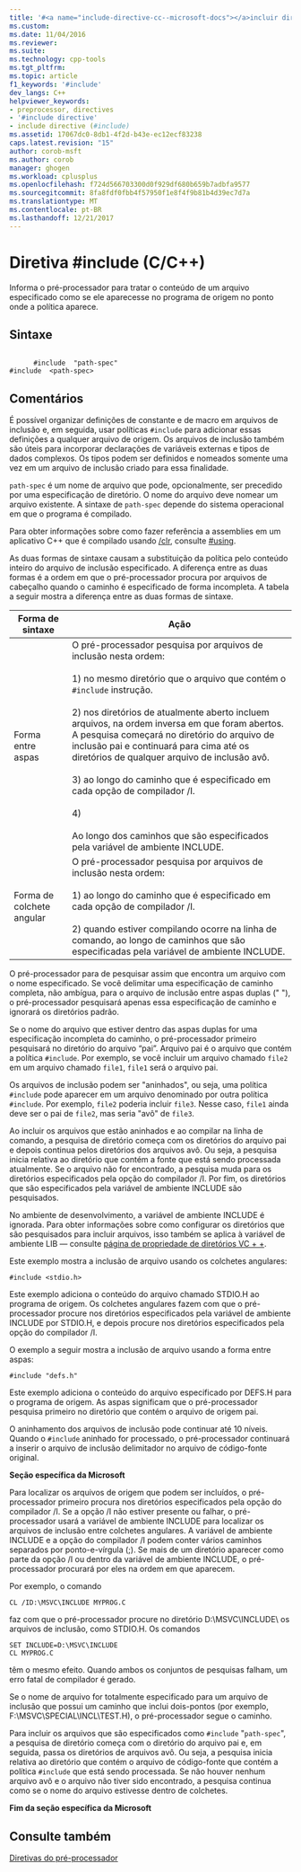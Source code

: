 ```yaml
---
title: '#<a name="include-directive-cc--microsoft-docs"></a>incluir diretiva (C/C++) | Microsoft Docs'
ms.custom: 
ms.date: 11/04/2016
ms.reviewer: 
ms.suite: 
ms.technology: cpp-tools
ms.tgt_pltfrm: 
ms.topic: article
f1_keywords: '#include'
dev_langs: C++
helpviewer_keywords:
- preprocessor, directives
- '#include directive'
- include directive (#include)
ms.assetid: 17067dc0-8db1-4f2d-b43e-ec12ecf83238
caps.latest.revision: "15"
author: corob-msft
ms.author: corob
manager: ghogen
ms.workload: cplusplus
ms.openlocfilehash: f724d566703300d0f929df680b659b7adbfa9577
ms.sourcegitcommit: 8fa8fdf0fbb4f57950f1e8f4f9b81b4d39ec7d7a
ms.translationtype: MT
ms.contentlocale: pt-BR
ms.lasthandoff: 12/21/2017
---
```

# <a name="include-directive-cc"></a>Diretiva #include (C/C++)
Informa o pré-processador para tratar o conteúdo de um arquivo especificado como se ele aparecesse no programa de origem no ponto onde a política aparece.  
  
## <a name="syntax"></a>Sintaxe  
  
```  
  
      #include  "path-spec"  
#include  <path-spec>  
```  
  
## <a name="remarks"></a>Comentários  
 É possível organizar definições de constante e de macro em arquivos de inclusão e, em seguida, usar políticas `#include` para adicionar essas definições a qualquer arquivo de origem. Os arquivos de inclusão também são úteis para incorporar declarações de variáveis externas e tipos de dados complexos. Os tipos podem ser definidos e nomeados somente uma vez em um arquivo de inclusão criado para essa finalidade.  
  
 `path-spec` é um nome de arquivo que pode, opcionalmente, ser precedido por uma especificação de diretório. O nome do arquivo deve nomear um arquivo existente. A sintaxe de `path-spec` depende do sistema operacional em que o programa é compilado.  
  
 Para obter informações sobre como fazer referência a assemblies em um aplicativo C++ que é compilado usando [/clr](../build/reference/clr-common-language-runtime-compilation.md), consulte [#using](../preprocessor/hash-using-directive-cpp.md).  
  
 As duas formas de sintaxe causam a substituição da política pelo conteúdo inteiro do arquivo de inclusão especificado. A diferença entre as duas formas é a ordem em que o pré-processador procura por arquivos de cabeçalho quando o caminho é especificado de forma incompleta. A tabela a seguir mostra a diferença entre as duas formas de sintaxe.  
  
|Forma de sintaxe|Ação|  
|-----------------|------------|  
|Forma entre aspas|O pré-processador pesquisa por arquivos de inclusão nesta ordem:<br /><br /> 1) no mesmo diretório que o arquivo que contém o `#include` instrução.<br /><br /> 2) nos diretórios de atualmente aberto incluem arquivos, na ordem inversa em que foram abertos. A pesquisa começará no diretório do arquivo de inclusão pai e continuará para cima até os diretórios de qualquer arquivo de inclusão avô.<br /><br /> 3) ao longo do caminho que é especificado em cada opção de compilador /I.<br /><br /> 4)<br /><br /> Ao longo dos caminhos que são especificados pela variável de ambiente INCLUDE.|  
|Forma de colchete angular|O pré-processador pesquisa por arquivos de inclusão nesta ordem:<br /><br /> 1) ao longo do caminho que é especificado em cada opção de compilador /I.<br /><br /> 2) quando estiver compilando ocorre na linha de comando, ao longo de caminhos que são especificadas pela variável de ambiente INCLUDE.|  
  
 O pré-processador para de pesquisar assim que encontra um arquivo com o nome especificado. Se você delimitar uma especificação de caminho completa, não ambígua, para o arquivo de inclusão entre aspas duplas (" "), o pré-processador pesquisará apenas essa especificação de caminho e ignorará os diretórios padrão.  
  
 Se o nome do arquivo que estiver dentro das aspas duplas for uma especificação incompleta do caminho, o pré-processador primeiro pesquisará no diretório do arquivo “pai”. Arquivo pai é o arquivo que contém a política `#include`. Por exemplo, se você incluir um arquivo chamado `file2` em um arquivo chamado `file1`, `file1` será o arquivo pai.  
  
 Os arquivos de inclusão podem ser "aninhados", ou seja, uma política `#include` pode aparecer em um arquivo denominado por outra política `#include`. Por exemplo, `file2` poderia incluir `file3`. Nesse caso, `file1` ainda deve ser o pai de `file2`, mas seria "avô" de `file3`.  
  
 Ao incluir os arquivos que estão aninhados e ao compilar na linha de comando, a pesquisa de diretório começa com os diretórios do arquivo pai e depois continua pelos diretórios dos arquivos avô. Ou seja, a pesquisa inicia relativa ao diretório que contém a fonte que está sendo processada atualmente. Se o arquivo não for encontrado, a pesquisa muda para os diretórios especificados pela opção do compilador /I. Por fim, os diretórios que são especificados pela variável de ambiente INCLUDE são pesquisados.  
  
 No ambiente de desenvolvimento, a variável de ambiente INCLUDE é ignorada. Para obter informações sobre como configurar os diretórios que são pesquisados para incluir arquivos, isso também se aplica à variável de ambiente LIB — consulte [página de propriedade de diretórios VC + +](../ide/vcpp-directories-property-page.md).  
  
 Este exemplo mostra a inclusão de arquivo usando os colchetes angulares:  
  
```  
#include <stdio.h>  
```  
  
 Este exemplo adiciona o conteúdo do arquivo chamado STDIO.H ao programa de origem. Os colchetes angulares fazem com que o pré-processador procure nos diretórios especificados pela variável de ambiente INCLUDE por STDIO.H, e depois procure nos diretórios especificados pela opção do compilador /I.  
  
 O exemplo a seguir mostra a inclusão de arquivo usando a forma entre aspas:  
  
```  
#include "defs.h"  
```  
  
 Este exemplo adiciona o conteúdo do arquivo especificado por DEFS.H para o programa de origem. As aspas significam que o pré-processador pesquisa primeiro no diretório que contém o arquivo de origem pai.  
  
 O aninhamento dos arquivos de inclusão pode continuar até 10 níveis. Quando o `#include` aninhado for processado, o pré-processador continuará a inserir o arquivo de inclusão delimitador no arquivo de código-fonte original.  
  
 **Seção específica da Microsoft**  
  
 Para localizar os arquivos de origem que podem ser incluídos, o pré-processador primeiro procura nos diretórios especificados pela opção do compilador /I. Se a opção /I não estiver presente ou falhar, o pré-processador usará a variável de ambiente INCLUDE para localizar os arquivos de inclusão entre colchetes angulares. A variável de ambiente INCLUDE e a opção do compilador /I podem conter vários caminhos separados por ponto-e-vírgula (;). Se mais de um diretório aparecer como parte da opção /I ou dentro da variável de ambiente INCLUDE, o pré-processador procurará por eles na ordem em que aparecem.  
  
 Por exemplo, o comando  
  
```  
CL /ID:\MSVC\INCLUDE MYPROG.C  
```  
  
 faz com que o pré-processador procure no diretório D:\MSVC\INCLUDE\ os arquivos de inclusão, como STDIO.H. Os comandos  
  
```  
SET INCLUDE=D:\MSVC\INCLUDE  
CL MYPROG.C  
```  
  
 têm o mesmo efeito. Quando ambos os conjuntos de pesquisas falham, um erro fatal de compilador é gerado.  
  
 Se o nome de arquivo for totalmente especificado para um arquivo de inclusão que possui um caminho que inclui dois-pontos (por exemplo, F:\MSVC\SPECIAL\INCL\TEST.H), o pré-processador segue o caminho.  
  
 Para incluir os arquivos que são especificados como `#include` "`path-spec`", a pesquisa de diretório começa com o diretório do arquivo pai e, em seguida, passa os diretórios de arquivos avô. Ou seja, a pesquisa inicia relativa ao diretório que contém o arquivo de código-fonte que contém a política `#include` que está sendo processada. Se não houver nenhum arquivo avô e o arquivo não tiver sido encontrado, a pesquisa continua como se o nome do arquivo estivesse dentro de colchetes.  
  
 **Fim da seção específica da Microsoft**  
  
## <a name="see-also"></a>Consulte também  
 [Diretivas do pré-processador](../preprocessor/preprocessor-directives.md)